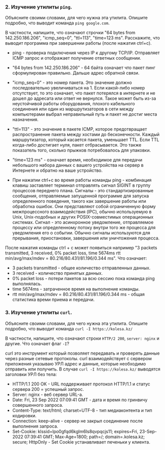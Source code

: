 ### 2. Изучение утилиты `ping`.

Объясните своими словами, для чего нужна эта утилита. Опишите подробно, что выводит команда `ping google.com`.

В частности, напишите, что означают строчки "64 bytes from 142.250.186.206", "icmp_seq=0",  "ttl=113", "time=123 ms".
Расскажите, что выводит программа при завершении работы (после нажатия ctrl+c).

 - ping - проверка подключения через IP к другому TCP/IP. Отправляет ICMP запрос и отображает получение ответных сообщении. 

- "64 bytes from 142.250.186.206" - 64 байта означает что пакет пинг сформулирован правильно. Дальше адрес обратной связи.

- "icmp_seq=0" - это номер пакета. Это значение должно последовательно увеличиваться на 1. Если какой-либо номер отсутствует, то это означает, что пакет потерялся в интернете и не дошел до адресата или ответ не вернулся. Такое может быть из-за неустойчивой работы оборудования, плохого кабельного соединения или один из маршрутизаторов в сети между компьютерами выбрал неправильный путь и пакет не достиг места назначения.

- "ttl=113" - это значение в пакете ICMP, которое предотвращает распространение пакета между хостами до бесконечности. Каждый маршрутизатор, который касается пакета, уменьшает TTL. Если TTL когда-либо достигает нуля, пакет отбрасывается. Это также показатель того, сколько прыжков потребовалось для упаковки.

- "time=123 ms" - означает время, необходимое для передачи небольшого набора данных с вашего устройства на сервер в Интернете и обратно на ваше устройство.

- При нажатии ctrl+c во время работы команды ping - комбинация клавиш заставляет терминал отправлять сигнал SIGINT в группу процессов переднего плана. 
Сигналы - это стандартизированные сообщения, отправляемые запущенной программе для запуска определенного поведения, такого как завершение работы или обработка ошибок. Они представляют собой ограниченную форму межпроцессного взаимодействия (IPC), обычно используемую в Unix, Unix-подобных и других POSIX-совместимых операционных системах.
Сигнал - это асинхронное уведомление, отправляемое процессу или определенному потоку внутри того же процесса для уведомления его о событии. Обычно сигналы используются для прерывания, приостановки, завершения или уничтожения процесса.

После нажатия команды ctrl + c может появиться например  "3 packets transmitted, 3 received, 0% packet loss, time 5674ms rtt min/avg/max/mdev = 80.216/80.431/81.196/0.344 ms". Что означает:
- 3 packets transmitted - общее количество отправленных данных.
- 3 received - количество принятых данных.
- 0% packet loss - потери пакетов за всю сессию пока команда ping выполнялась.
- time 5674ms - затраченное время на выполнение команды.
- rtt min/avg/max/mdev = 80.216/80.431/81.196/0.344 ms - общая статистика времи приема и передачи.

### 3. Изучение утилиты `curl`.

Объясните своими словами, для чего нужна эта утилита. Опишите подробно, что выводит команда `curl -I https://kolesa.kz/`

В частности, напишите, что означают строки `HTTP/2 200`, `server: nginx` и другие. Что означает флаг `-I`?

curl это инструмент который позволяет передавать и проверять данные через разные сетевые протоколы. curl взаимодействует с сервером приложения указываю УРЛ адрес и данные, которые необходимо отправить или получить. В случае `curl -I https://kolesa.kz/` выводятся заголовки УРЛ без тела: 

- HTTP/1.1 200 OK - URL поддерживает протокол HTTP/1.1 и статус сервера 200 = успешный запрос.
- Server: nginx - веб сервер URL-а.
- Date: Fri, 23 Sep 2022 07:09:41 GMT - дата и время по гринвичу совершенного запроса.
- Content-Type: text/html; charset=UTF-8 - тип медиаконтента и тип кодировки.
- Connection: keep-alive - сервер не закрыл соединение после выполнения запроса.
- Set-Cookie: klssid=lpo0gfqd6kglm6ls8qvpqcjs11; expires=Fri, 23-Sep-2022 07:39:41 GMT; Max-Age=1800; path=/; domain=.kolesa.kz; secure; HttpOnly - Set Cookie  устанавливает печеньки у клиента.